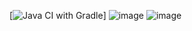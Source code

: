 [![Java CI with Gradle](https://github.com/olesyagrishina/Idea05/actions/workflows/gradle.yml/badge.svg)]
![image](https://github.com/olesyagrishina/Idea05/assets/138310302/80177a0b-7b83-46fa-b227-66d17f6d6169)
![image](https://github.com/olesyagrishina/Idea05/assets/138310302/9e554276-1dbd-4f26-9628-3b063f6735e6)


